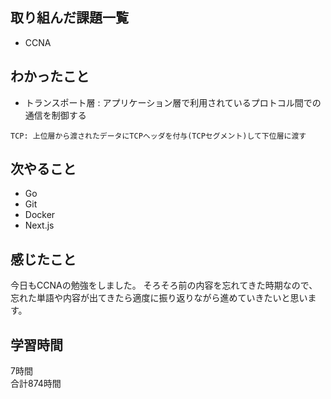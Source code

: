 ## 取り組んだ課題一覧
- CCNA

## わかったこと
- トランスポート層 : アプリケーション層で利用されているプロトコル間での通信を制御する
```
TCP: 上位層から渡されたデータにTCPヘッダを付与(TCPセグメント)して下位層に渡す
```

## 次やること
- Go
- Git
- Docker
- Next.js

## 感じたこと
今日もCCNAの勉強をしました。
そろそろ前の内容を忘れてきた時期なので、忘れた単語や内容が出てきたら適度に振り返りながら進めていきたいと思います。

## 学習時間
7時間<br />
合計874時間
